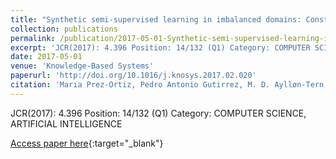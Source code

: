```yaml
---
title: "Synthetic semi-supervised learning in imbalanced domains: Constructing a model for donor-recipient matching in liver transplantation"
collection: publications
permalink: /publication/2017-05-01-Synthetic-semi-supervised-learning-in-imbalanced-domains-Constructing-a-model-for-donor-recipient-ma
excerpt: 'JCR(2017): 4.396 Position: 14/132 (Q1) Category: COMPUTER SCIENCE, ARTIFICIAL INTELLIGENCE'
date: 2017-05-01
venue: 'Knowledge-Based Systems'
paperurl: 'http://doi.org/10.1016/j.knosys.2017.02.020'
citation: 'Marıa Prez-Ortiz, Pedro Antonio Gutirrez, M. D. Aylløn-Tern, N. Heaton, R. Ciria, J. Briceño, Csar Hervs-Martınez, &quot;Synthetic semi-supervised learning in imbalanced domains: Constructing a model for donor-recipient matching in liver transplantation.&quot; Knowledge-Based Systems, Vol. 123, 2017, pp.75--87.'
---
```

JCR(2017): 4.396 Position: 14/132 (Q1) Category: COMPUTER SCIENCE, ARTIFICIAL INTELLIGENCE

[Access paper here](http://doi.org/10.1016/j.knosys.2017.02.020){:target="_blank"}

